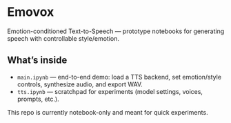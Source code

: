 # Emovox

Emotion-conditioned Text-to-Speech — prototype notebooks for generating speech with controllable style/emotion.

## What’s inside

- `main.ipynb` — end-to-end demo: load a TTS backend, set emotion/style controls, synthesize audio, and export WAV.
- `tts.ipynb` — scratchpad for experiments (model settings, voices, prompts, etc.).

This repo is currently notebook-only and meant for quick experiments.

